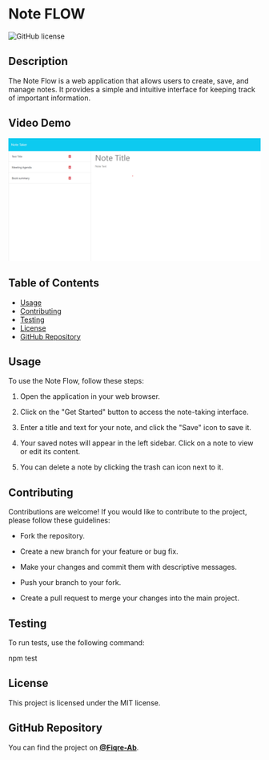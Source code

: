 # Note FLOW


![GitHub license](https://img.shields.io/badge/license-MIT-blue.svg)


## Description

The Note Flow is a web application that allows users to create, save, and manage notes. It provides a simple and intuitive interface for keeping track of important information.

## Video Demo

[![Click to play video](./public/assets/image/Screenshot%202023-10-27%20200324.png)](https://drive.google.com/uc?export=download&id=1hfpcD1V3IwTcCJtDVJMsxTyr4g3wM0WI)

## Table of Contents

- [Usage](#usage)
- [Contributing](#contributing)
- [Testing](#testing)
- [License](#license)
- [GitHub Repository](#github-repository)

## Usage

To use the Note Flow, follow these steps:

1. Open the application in your web browser.

2. Click on the "Get Started" button to access the note-taking interface.

3. Enter a title and text for your note, and click the "Save" icon to save it.

4. Your saved notes will appear in the left sidebar. Click on a note to view or edit its content.

5. You can delete a note by clicking the trash can icon next to it.

## Contributing

Contributions are welcome! If you would like to contribute to the project, please follow these guidelines:

- Fork the repository.

- Create a new branch for your feature or bug fix.

- Make your changes and commit them with descriptive messages.

- Push your branch to your fork.

- Create a pull request to merge your changes into the main project.

## Testing

To run tests, use the following command:


npm test

## License

This project is licensed under the MIT license.

## GitHub Repository

You can find the project on **[@Fiqre-Ab](https://github.com/Fiqre-Ab/NoteFlow)**.
